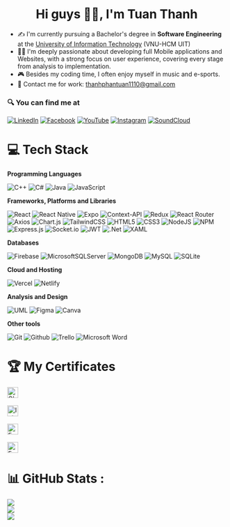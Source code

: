 <h1 align="center"> Hi guys 🙋‍♂️, I'm Tuan Thanh </h1>

<ul>
    <li>✍ I'm currently pursuing a Bachelor's degree in <b>Software Engineering</b> at the <a href="https://uit.edu.vn">University of Information Technology</a> (VNU-HCM UIT)</li>
    <li> 👨‍💻 I'm deeply passionate about developing full Mobile applications and Websites, with a strong focus on user experience, covering every stage from analysis to implementation.</li>
    <li> 🎮 Besides my coding time, I often enjoy myself in music and e-sports.</li>
    <li> 📧 Contact me for work: <a href="mailto:thanhphantuan1110@gmail.com">thanhphantuan1110@gmail.com</a></li>
</ul>

### 🔍 You can find me at

[![LinkedIn](https://img.shields.io/badge/LinkedIn-%230077B5.svg?logo=linkedin&logoColor=white)](https://linkedin.com/in/thanhpt1110) 
[![Facebook](https://img.shields.io/badge/Facebook-%231877F2.svg?logo=Facebook&logoColor=white)](https://facebook.com/thanhpt1110)
[![YouTube](https://img.shields.io/badge/YouTube-%23FF0000.svg?logo=YouTube&logoColor=white)](https://youtube.com/c/thanhpt1110)
[![Instagram](https://img.shields.io/badge/Instagram-%23E4405F.svg?logo=Instagram&logoColor=white)](https://instagram.com/thanhpt1110) 
[![SoundCloud](https://img.shields.io/badge/SoundCloud-%23E34F26.svg?logo=Soundcloud&logoColor=white)](https://soundcloud.com/thanhpt1110)

# 💻 Tech Stack

**Programming Languages**

![C++](https://img.shields.io/badge/C%2B%2B-00599C?style=for-the-badge&logo=c%2B%2B&logoColor=white) 
![C#](https://img.shields.io/badge/C%23-239120?style=for-the-badge&logo=csharp&logoColor=white) 
![Java](https://img.shields.io/badge/Java-ED8B00?style=for-the-badge&logo=openjdk&logoColor=white) 
![JavaScript](https://img.shields.io/badge/JavaScript-F7DF1E?style=for-the-badge&logo=javascript&logoColor=black) 

**Frameworks, Platforms and Libraries**

![React](https://img.shields.io/badge/react.js-%2320232a.svg?style=for-the-badge&logo=react&logoColor=%2361DAFB)
![React Native](https://img.shields.io/badge/react_native-%2320232a.svg?style=for-the-badge&logo=react&logoColor=%2361DAFB)
![Expo](https://img.shields.io/badge/expo-1C1E24?style=for-the-badge&logo=expo&logoColor=#D04A37)
![Context-API](https://img.shields.io/badge/Context--Api-000000?style=for-the-badge&logo=react)
![Redux](https://img.shields.io/badge/redux-%23593d88.svg?style=for-the-badge&logo=redux&logoColor=white)
![React Router](https://img.shields.io/badge/React_Router-CA4245?style=for-the-badge&logo=react-router&logoColor=white)
![Axios](https://img.shields.io/badge/axios-671ddf?&style=for-the-badge&logo=axios&logoColor=white)
![Chart.js](https://img.shields.io/badge/chart.js-F5788D.svg?style=for-the-badge&logo=chart.js&logoColor=white)
![TailwindCSS](https://img.shields.io/badge/tailwindcss-%2338B2AC.svg?style=for-the-badge&logo=tailwind-css&logoColor=white)
![HTML5](https://img.shields.io/badge/html5-%23E34F26.svg?style=for-the-badge&logo=html5&logoColor=white)
![CSS3](https://img.shields.io/badge/css3-%231572B6.svg?style=for-the-badge&logo=css3&logoColor=white)
![NodeJS](https://img.shields.io/badge/node.js-6DA55F?style=for-the-badge&logo=node.js&logoColor=white)
![NPM](https://img.shields.io/badge/NPM-%23000000.svg?style=for-the-badge&logo=npm&logoColor=white)
![Express.js](https://img.shields.io/badge/express.js-%23404d59.svg?style=for-the-badge&logo=express&logoColor=%2361DAFB)
![Socket.io](https://img.shields.io/badge/Socket.io-black?style=for-the-badge&logo=socket.io&badgeColor=010101)
![JWT](https://img.shields.io/badge/JWT-black?style=for-the-badge&logo=JSON%20web%20tokens)
![.Net](https://img.shields.io/badge/.NET-5C2D91?style=for-the-badge&logo=.net&logoColor=white)
![XAML](https://img.shields.io/badge/xaml-0052CC?style=for-the-badge&logo=xaml&logoColor=white)

**Databases**

![Firebase](https://img.shields.io/badge/firebase-%23039BE5.svg?style=for-the-badge&logo=firebase)
![MicrosoftSQLServer](https://img.shields.io/badge/Microsoft%20SQL%20Sever-CC2927?style=for-the-badge&logo=microsoft%20sql%20server&logoColor=white)
![MongoDB](https://img.shields.io/badge/MongoDB-%234ea94b.svg?style=for-the-badge&logo=mongodb&logoColor=white)
![MySQL](https://img.shields.io/badge/mysql-%2300f.svg?style=for-the-badge&logo=mysql&logoColor=white)
![SQLite](https://img.shields.io/badge/SQLite-07405E?style=for-the-badge&logo=sqlite&logoColor=white)

**Cloud and Hosting**

![Vercel](https://img.shields.io/badge/vercel-%23000000.svg?style=for-the-badge&logo=vercel&logoColor=white)
![Netlify](https://img.shields.io/badge/netlify-%23000000.svg?style=for-the-badge&logo=netlify&logoColor=#00C7B7)

**Analysis and Design** 

![UML](https://img.shields.io/badge/UML-%23593d88.svg?style=for-the-badge&logo=UML&logoColor=yellow)
![Figma](https://img.shields.io/badge/figma-%23F24E1E.svg?style=for-the-badge&logo=figma&logoColor=white)
![Canva](https://img.shields.io/badge/Canva-%2300C4CC.svg?style=for-the-badge&logo=Canva&logoColor=white)

**Other tools**

![Git](https://img.shields.io/badge/GIT-E44C30?style=for-the-badge&logo=git&logoColor=white)
![Github](https://img.shields.io/badge/GitHub-100000?style=for-the-badge&logo=github&logoColor=white)
![Trello](https://img.shields.io/badge/Trello-0052CC?style=for-the-badge&logo=trello&logoColor=white)
![Microsoft Word](https://img.shields.io/badge/Word-2B579A?style=for-the-badge&logo=microsoft-word&logoColor=white)

# 🏆 My Certificates

<a href="https://www.coursera.org/account/accomplishments/certificate/LJ2T8Z2Z3H9P">
    <span><img src="https://img.shields.io/badge/Object--Oriented%20Design-0056D2?style=for-the-badge&logo=Coursera&logoColor=white&labelColor=0056D2&style=flat" alt="Object-Oriented Design" title="Coursera" height="25" /></span>
</a></br><br>

<a href="https://www.coursera.org/account/accomplishments/certificate/JL2XQFFYRPVJ">
    <span><img src="https://img.shields.io/badge/Introduction%20to%20NoSQL%20Databases-0056D2?style=for-the-badge&logo=Coursera&logoColor=white&labelColor=0056D2&style=flat" alt="Introduction to NoSQL Databases" title="Coursera" height="25" /></span>
</a></br><br>

<a href="https://www.coursera.org/account/accomplishments/certificate/JMZNVRB8RSH6">
    <span><img src="https://img.shields.io/badge/Foundation%20of%20Project%20Management-0056D2?style=for-the-badge&logo=Coursera&logoColor=white&labelColor=0056D2&style=flat" alt="Foundation of Project Management" title="Coursera" height="25" /></span>
</a></br><br>

<a href="https://www.coursera.org/account/accomplishments/certificate/ZPA472KU4PUU">
    <span><img src="https://img.shields.io/badge/Foundation%20of%20User%20Experience%20(UX)%20Design-0056D2?style=for-the-badge&logo=Coursera&logoColor=white&labelColor=0056D2&style=flat" alt="Foundation of User Experience (UX) Design" title="Coursera" height="25" /></span>
</a></br>

# 📊 GitHub Stats :
![](https://github-readme-stats.vercel.app/api?username=thanhpt1110&theme=react&hide_border=false&include_all_commits=false&count_private=true)<br/>
![](https://github-readme-streak-stats.herokuapp.com/?user=thanhpt1110&theme=react&hide_border=false)<br/>
![](https://github-readme-stats.vercel.app/api/top-langs/?username=thanhpt1110&theme=react&hide_border=false&include_all_commits=false&count_private=true&layout=compact)
